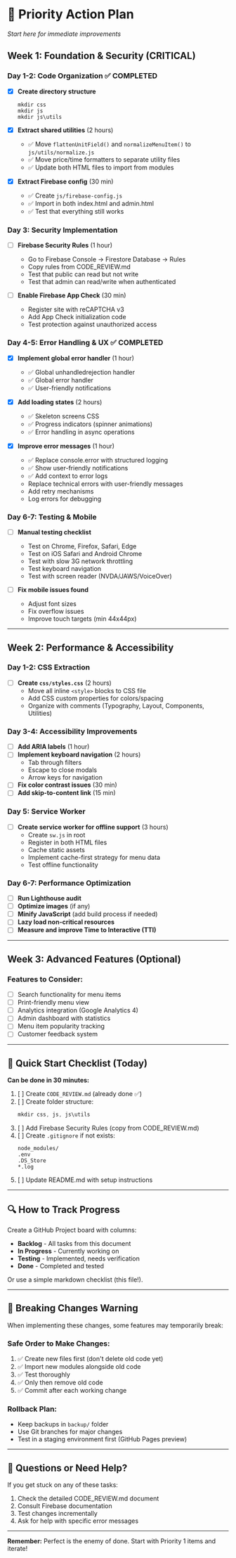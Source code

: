 # 🎯 Priority Action Plan
*Start here for immediate improvements*

## Week 1: Foundation & Security (CRITICAL)

### Day 1-2: Code Organization ✅ COMPLETED
- [x] **Create directory structure**
  ```
  mkdir css
  mkdir js
  mkdir js\utils
  ```

- [x] **Extract shared utilities** (2 hours)
  - ✅ Move `flattenUnitField()` and `normalizeMenuItem()` to `js/utils/normalize.js`
  - ✅ Move price/time formatters to separate utility files
  - ✅ Update both HTML files to import from modules

- [x] **Extract Firebase config** (30 min)
  - ✅ Create `js/firebase-config.js`
  - ✅ Import in both index.html and admin.html
  - ✅ Test that everything still works

### Day 3: Security Implementation
- [ ] **Firebase Security Rules** (1 hour)
  - Go to Firebase Console → Firestore Database → Rules
  - Copy rules from CODE_REVIEW.md
  - Test that public can read but not write
  - Test that admin can read/write when authenticated

- [ ] **Enable Firebase App Check** (30 min)
  - Register site with reCAPTCHA v3
  - Add App Check initialization code
  - Test protection against unauthorized access

### Day 4-5: Error Handling & UX ✅ COMPLETED
- [x] **Implement global error handler** (1 hour)
  - ✅ Global unhandledrejection handler
  - ✅ Global error handler
  - ✅ User-friendly notifications

- [x] **Add loading states** (2 hours)
  - ✅ Skeleton screens CSS
  - ✅ Progress indicators (spinner animations)
  - ✅ Error handling in async operations

- [x] **Improve error messages** (1 hour)
  - ✅ Replace console.error with structured logging
  - ✅ Show user-friendly notifications
  - ✅ Add context to error logs
  - Replace technical errors with user-friendly messages
  - Add retry mechanisms
  - Log errors for debugging

### Day 6-7: Testing & Mobile
- [ ] **Manual testing checklist**
  - Test on Chrome, Firefox, Safari, Edge
  - Test on iOS Safari and Android Chrome
  - Test with slow 3G network throttling
  - Test keyboard navigation
  - Test with screen reader (NVDA/JAWS/VoiceOver)

- [ ] **Fix mobile issues found**
  - Adjust font sizes
  - Fix overflow issues
  - Improve touch targets (min 44x44px)

---

## Week 2: Performance & Accessibility

### Day 1-2: CSS Extraction
- [ ] **Create `css/styles.css`** (2 hours)
  - Move all inline `<style>` blocks to CSS file
  - Add CSS custom properties for colors/spacing
  - Organize with comments (Typography, Layout, Components, Utilities)

### Day 3-4: Accessibility Improvements
- [ ] **Add ARIA labels** (1 hour)
- [ ] **Implement keyboard navigation** (2 hours)
  - Tab through filters
  - Escape to close modals
  - Arrow keys for navigation
- [ ] **Fix color contrast issues** (30 min)
- [ ] **Add skip-to-content link** (15 min)

### Day 5: Service Worker
- [ ] **Create service worker for offline support** (3 hours)
  - Create `sw.js` in root
  - Register in both HTML files
  - Cache static assets
  - Implement cache-first strategy for menu data
  - Test offline functionality

### Day 6-7: Performance Optimization
- [ ] **Run Lighthouse audit**
- [ ] **Optimize images** (if any)
- [ ] **Minify JavaScript** (add build process if needed)
- [ ] **Lazy load non-critical resources**
- [ ] **Measure and improve Time to Interactive (TTI)**

---

## Week 3: Advanced Features (Optional)

### Features to Consider:
- [ ] Search functionality for menu items
- [ ] Print-friendly menu view
- [ ] Analytics integration (Google Analytics 4)
- [ ] Admin dashboard with statistics
- [ ] Menu item popularity tracking
- [ ] Customer feedback system

---

## 📝 Quick Start Checklist (Today)

**Can be done in 30 minutes:**

1. [ ] Create `CODE_REVIEW.md` (already done ✅)
2. [ ] Create folder structure:
   ```powershell
   mkdir css, js, js\utils
   ```
3. [ ] Add Firebase Security Rules (copy from CODE_REVIEW.md)
4. [ ] Create `.gitignore` if not exists:
   ```
   node_modules/
   .env
   .DS_Store
   *.log
   ```
5. [ ] Update README.md with setup instructions

---

## 🔍 How to Track Progress

Create a GitHub Project board with columns:
- **Backlog** - All tasks from this document
- **In Progress** - Currently working on
- **Testing** - Implemented, needs verification
- **Done** - Completed and tested

Or use a simple markdown checklist (this file!).

---

## 🚨 Breaking Changes Warning

When implementing these changes, some features may temporarily break:

### Safe Order to Make Changes:
1. ✅ Create new files first (don't delete old code yet)
2. ✅ Import new modules alongside old code
3. ✅ Test thoroughly
4. ✅ Only then remove old code
5. ✅ Commit after each working change

### Rollback Plan:
- Keep backups in `backup/` folder
- Use Git branches for major changes
- Test in a staging environment first (GitHub Pages preview)

---

## 💬 Questions or Need Help?

If you get stuck on any of these tasks:
1. Check the detailed CODE_REVIEW.md document
2. Consult Firebase documentation
3. Test changes incrementally
4. Ask for help with specific error messages

---

**Remember:** Perfect is the enemy of done. Start with Priority 1 items and iterate!
